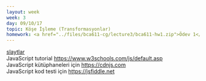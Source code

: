 ```yaml
---
layout: week
week: 3
day: 09/10/17
topic: Köşe İşleme (Transformasyonlar)
homework: <a href="../files/bca611-cg/lecture3/bca611-hw1.zip">Ödev 1</a>
---
```

[slaytlar](../files/bca611-cg/lecture3/cg-ders3.pdf)  
JavaScript tutorial <https://www.w3schools.com/js/default.asp>    
JavaScript kütüphaneleri için <https://cdnjs.com>    
JavaScript kod testi için <https://jsfiddle.net>